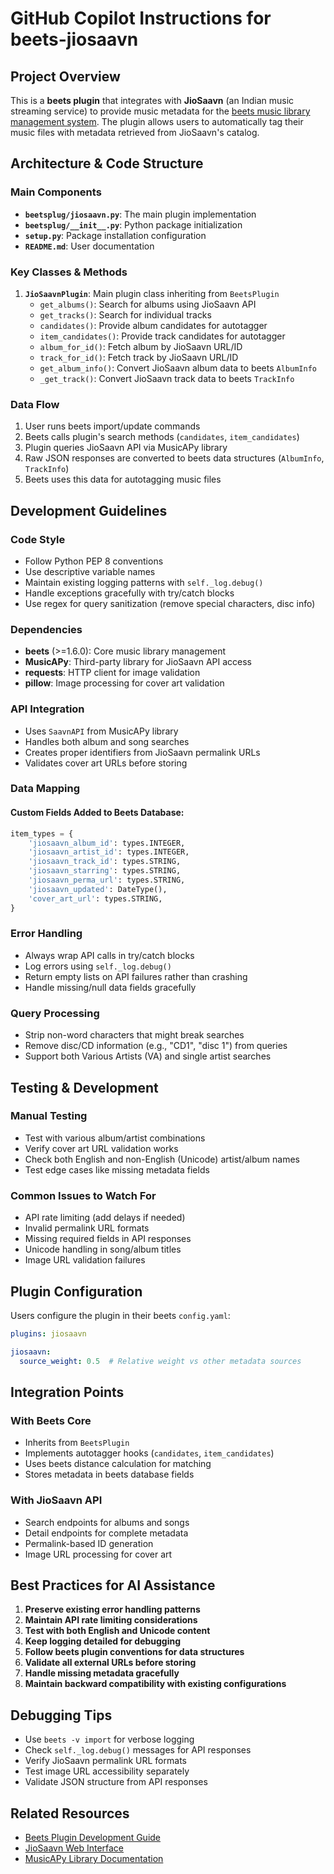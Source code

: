 # GitHub Copilot Instructions for beets-jiosaavn

## Project Overview

This is a **beets plugin** that integrates with **JioSaavn** (an Indian music streaming service) to provide music metadata for the [beets music library management system](https://github.com/beetbox/beets). The plugin allows users to automatically tag their music files with metadata retrieved from JioSaavn's catalog.

## Architecture & Code Structure

### Main Components

- **`beetsplug/jiosaavn.py`**: The main plugin implementation
- **`beetsplug/__init__.py`**: Python package initialization
- **`setup.py`**: Package installation configuration
- **`README.md`**: User documentation

### Key Classes & Methods

1. **`JioSaavnPlugin`**: Main plugin class inheriting from `BeetsPlugin`
   - `get_albums()`: Search for albums using JioSaavn API
   - `get_tracks()`: Search for individual tracks
   - `candidates()`: Provide album candidates for autotagger
   - `item_candidates()`: Provide track candidates for autotagger
   - `album_for_id()`: Fetch album by JioSaavn URL/ID
   - `track_for_id()`: Fetch track by JioSaavn URL/ID
   - `get_album_info()`: Convert JioSaavn album data to beets `AlbumInfo`
   - `_get_track()`: Convert JioSaavn track data to beets `TrackInfo`

### Data Flow

1. User runs beets import/update commands
2. Beets calls plugin's search methods (`candidates`, `item_candidates`)
3. Plugin queries JioSaavn API via MusicAPy library
4. Raw JSON responses are converted to beets data structures (`AlbumInfo`, `TrackInfo`)
5. Beets uses this data for autotagging music files

## Development Guidelines

### Code Style
- Follow Python PEP 8 conventions
- Use descriptive variable names
- Maintain existing logging patterns with `self._log.debug()`
- Handle exceptions gracefully with try/catch blocks
- Use regex for query sanitization (remove special characters, disc info)

### Dependencies
- **beets** (>=1.6.0): Core music library management
- **MusicAPy**: Third-party library for JioSaavn API access
- **requests**: HTTP client for image validation
- **pillow**: Image processing for cover art validation

### API Integration
- Uses `SaavnAPI` from MusicAPy library
- Handles both album and song searches
- Creates proper identifiers from JioSaavn permalink URLs
- Validates cover art URLs before storing

### Data Mapping

#### Custom Fields Added to Beets Database:
```python
item_types = {
    'jiosaavn_album_id': types.INTEGER,
    'jiosaavn_artist_id': types.INTEGER, 
    'jiosaavn_track_id': types.STRING,
    'jiosaavn_starring': types.STRING,
    'jiosaavn_perma_url': types.STRING,
    'jiosaavn_updated': DateType(),
    'cover_art_url': types.STRING,
}
```

### Error Handling
- Always wrap API calls in try/catch blocks
- Log errors using `self._log.debug()` 
- Return empty lists on API failures rather than crashing
- Handle missing/null data fields gracefully

### Query Processing
- Strip non-word characters that might break searches
- Remove disc/CD information (e.g., "CD1", "disc 1") from queries
- Support both Various Artists (VA) and single artist searches

## Testing & Development

### Manual Testing
- Test with various album/artist combinations
- Verify cover art URL validation works
- Check both English and non-English (Unicode) artist/album names
- Test edge cases like missing metadata fields

### Common Issues to Watch For
- API rate limiting (add delays if needed)
- Invalid permalink URL formats
- Missing required fields in API responses
- Unicode handling in song/album titles
- Image URL validation failures

## Plugin Configuration

Users configure the plugin in their beets `config.yaml`:
```yaml
plugins: jiosaavn

jiosaavn:
  source_weight: 0.5  # Relative weight vs other metadata sources
```

## Integration Points

### With Beets Core
- Inherits from `BeetsPlugin`
- Implements autotagger hooks (`candidates`, `item_candidates`)
- Uses beets distance calculation for matching
- Stores metadata in beets database fields

### With JioSaavn API
- Search endpoints for albums and songs
- Detail endpoints for complete metadata
- Permalink-based ID generation
- Image URL processing for cover art

## Best Practices for AI Assistance

1. **Preserve existing error handling patterns**
2. **Maintain API rate limiting considerations**
3. **Test with both English and Unicode content**
4. **Keep logging detailed for debugging**
5. **Follow beets plugin conventions for data structures**
6. **Validate all external URLs before storing**
7. **Handle missing metadata gracefully**
8. **Maintain backward compatibility with existing configurations**

## Debugging Tips

- Use `beets -v import` for verbose logging
- Check `self._log.debug()` messages for API responses
- Verify JioSaavn permalink URL formats
- Test image URL accessibility separately
- Validate JSON structure from API responses

## Related Resources

- [Beets Plugin Development Guide](https://beets.readthedocs.io/en/stable/dev/plugins.html)
- [JioSaavn Web Interface](https://www.jiosaavn.com)
- [MusicAPy Library Documentation](https://github.com/dmdhrumilmistry/MusicAPy)
